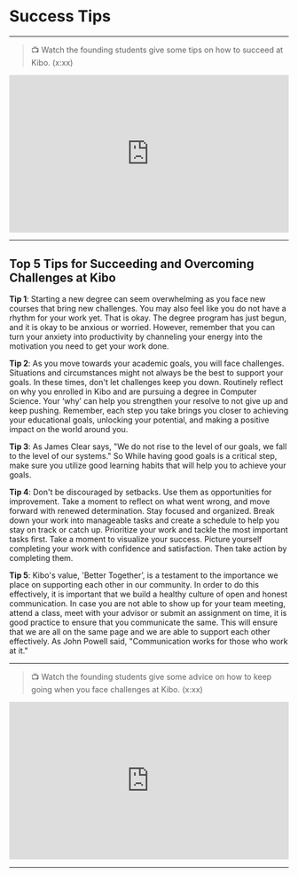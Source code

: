 # Success Tips
---


> 📺 Watch the founding students give some tips on how to succeed at Kibo. (x:xx) 

<div style="position: relative; padding-bottom: 56.25%; height: 0;"><iframe src="https://www.youtube.com/embed/4c4LGSWnkZ8"  title="YouTube video player" frameborder="0" allow="accelerometer; autoplay; clipboard-write; encrypted-media; gyroscope; picture-in-picture" allowfullscreen style="position: absolute; top: 0; left: 0; width: 100%; height: 100%;"></iframe></div> 

---

## Top 5 Tips for Succeeding and Overcoming Challenges at Kibo

**Tip 1**: Starting a new degree can seem overwhelming as you face new courses that bring new challenges. You may also feel like you do not have a rhythm for your work yet. That is okay. The degree program has just begun, and it is okay to be anxious or worried. However, remember that you can turn your anxiety into productivity by channeling your energy into the motivation you need to get your work done.

**Tip 2**: As you move towards your academic goals, you will face challenges. Situations and circumstances might not always be the best to support your goals. In these times, don't let challenges keep you down. Routinely reflect on why you enrolled in Kibo and are pursuing a degree in Computer Science. Your ‘why’ can help you strengthen your resolve to not give up and keep pushing. Remember, each step you take brings you closer to achieving your educational goals, unlocking your potential, and making a positive impact on the world around you. 

**Tip 3**: As James Clear says, "We do not rise to the level of our goals, we fall to the level of our systems." So While having good goals is a critical step, make sure you utilize good learning habits that will help you to achieve your goals. 


**Tip 4**: Don't be discouraged by setbacks. Use them as opportunities for improvement. Take a moment to reflect on what went wrong, and move forward with renewed determination. Stay focused and organized. Break down your work into manageable tasks and create a schedule to help you stay on track or catch up. Prioritize your work and tackle the most important tasks first. Take a moment to visualize your success. Picture yourself completing your work with confidence and satisfaction. Then take action by completing them.


**Tip 5**: Kibo's value, 'Better Together’, is a testament to the importance we place on supporting each other in our community. In order to do this effectively, it is important that we build a healthy culture of open and honest communication. In case you are not able to show up for your team meeting, attend a class, meet with your advisor or submit an assignment on time, it is good practice to ensure that you communicate the same. This will ensure that we are all on the same page and we are able to support each other effectively. As John Powell said, "Communication works for those who work at it."

---

> 📺 Watch the founding students give some advice on how to keep going when you face challenges at Kibo. (x:xx) 

<div style="position: relative; padding-bottom: 56.25%; height: 0;"><iframe src="https://www.youtube.com/embed/PWr07yATNlM" title="YouTube video player" frameborder="0" allow="accelerometer; autoplay; clipboard-write; encrypted-media; gyroscope; picture-in-picture" allowfullscreen style="position: absolute; top: 0; left: 0; width: 100%; height: 100%;"></iframe></div> 

---

